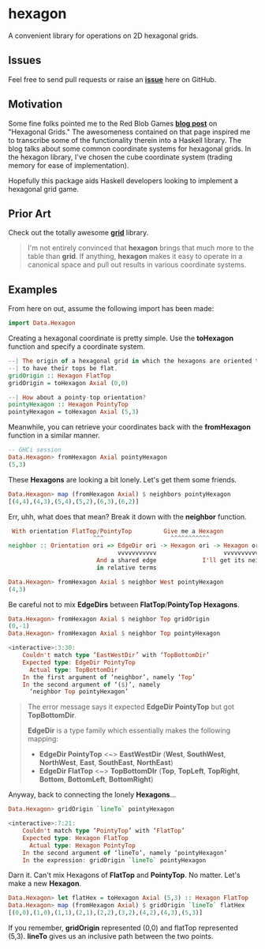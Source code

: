 hexagon
=======
A convenient library for operations on 2D hexagonal grids.

Issues
---------
Feel free to send pull requests or raise an [<i class="icon-bullseye"></i>**issue**](https://github.com/j-rock/hexagon/issues) here on GitHub.

Motivation
------------
Some fine folks pointed me to the Red Blob Games [**blog post**](http://www.redblobgames.com/grids/hexagons/#hex-to-pixel) on "Hexagonal Grids." The awesomeness contained on that page inspired me to transcribe some of the functionality therein into a Haskell library. The blog talks about some common coordinate systems for hexagonal grids. In the hexagon library, I've chosen the cube coordinate system (trading memory for ease of implementation).

Hopefully this package aids Haskell developers looking to implement a hexagonal grid game.

Prior Art
------------
Check out the totally awesome [**grid**](https://hackage.haskell.org/package/grid) library.

> I'm not entirely convinced that **hexagon** brings that much more to the table than **grid**.
> If anything, **hexagon** makes it easy to operate in a canonical space and pull out results
> in various coordinate systems.

Examples
-------------
From here on out, assume the following import has been made:
```haskell
import Data.Hexagon
```

Creating a hexagonal coordinate is pretty simple. Use the **toHexagon** function and specify a coordinate system.
```haskell
--| The origin of a hexagonal grid in which the hexagons are oriented to
--| to have their tops be flat.
gridOrigin :: Hexagon FlatTop
gridOrigin = toHexagon Axial (0,0)

--| How about a pointy-top orientation?
pointyHexagon :: Hexagon PointyTop
pointyHexagon = toHexagon Axial (5,3)
```
Meanwhile, you can retrieve your coordinates back with the **fromHexagon** function in a similar manner.
```haskell
-- GHCi session
Data.Hexagon> fromHexagon Axial pointyHexagon
(5,3)
```
These **Hexagons** are looking a bit lonely. Let's get them some friends.
```haskell
Data.Hexagon> map (fromHexagon Axial) $ neighbors pointyHexagon
[(4,4),(4,3),(5,4),(5,2),(6,3),(6,2)]
```
Err, uhh, what does that mean? Break it down with the **neighbor** function.
```haskell
 With orientation FlatTop/PointyTop         Give me a Hexagon
                        ^^^                   ^^^^^^^^^^^
neighbor :: Orientation ori => EdgeDir ori -> Hexagon ori -> Hexagon ori
                               vvvvvvvvvvv                   vvvvvvvvvvv
                         And a shared edge             I'll get its neighbor
                         in relative terms

Data.Hexagon> fromHexagon Axial $ neighbor West pointyHexagon
(4,3)
```
Be careful not to mix **EdgeDirs** between **FlatTop**/**PointyTop** **Hexagons**.
```haskell
Data.Hexagon> fromHexagon Axial $ neighbor Top gridOrigin
(0,-1)
Data.Hexagon> fromHexagon Axial $ neighbor Top pointyHexagon

<interactive>:3:30:
    Couldn't match type ‘EastWestDir’ with ‘TopBottomDir’
    Expected type: EdgeDir PointyTop
      Actual type: TopBottomDir
    In the first argument of ‘neighbor’, namely ‘Top’
    In the second argument of ‘($)’, namely
      ‘neighbor Top pointyHexagon’
```
> The error message says it expected **EdgeDir PointyTop** but got **TopBottomDir**.
>
> **EdgeDir** is a type family which essentially makes the following mapping:
>
>    - **EdgeDir PointyTop** <~> **EastWestDir** (**West**, **SouthWest**, **NorthWest**, **East**, **SouthEast**, **NorthEast**)
>    - **EdgeDir FlatTop** <~> **TopBottomDIr** (**Top**, **TopLeft**, **TopRight**, **Bottom**, **BottomLeft**, **BottomRight**)

Anyway, back to connecting the lonely **Hexagons**...
```haskell
Data.Hexagon> gridOrigin `lineTo` pointyHexagon

<interactive>:7:21:
    Couldn't match type ‘PointyTop’ with ‘FlatTop’
    Expected type: Hexagon FlatTop
      Actual type: Hexagon PointyTop
    In the second argument of ‘lineTo’, namely ‘pointyHexagon’
    In the expression: gridOrigin `lineTo` pointyHexagon
```
Darn it. Can't mix Hexagons of **FlatTop** and **PointyTop**. No matter. Let's make a new **Hexagon**.
```haskell
Data.Hexagon> let flatHex = toHexagon Axial (5,3) :: Hexagon FlatTop
Data.Hexagon> map (fromHexagon Axial) $ gridOrigin `lineTo` flatHex
[(0,0),(1,0),(1,1),(2,1),(2,2),(3,2),(4,2),(4,3),(5,3)]
```
If you remember, **gridOrigin** represented (0,0) and flatTop represented (5,3). **lineTo** gives us an inclusive path between the two points.
